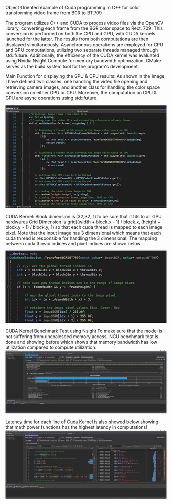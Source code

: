 Object Oriented example of Cuda programming in C++ for color transforming video frame from BGR to BT.709


The program utilizes C++ and CUDA to process video files via the OpenCV library, converting each frame from the BGR color space to Rect. 709. This conversion is performed on both the CPU and GPU, with CUDA kernels launched for the latter. The results from both computations are then displayed simultaneously. Asynchronous operations are employed for CPU and GPU computations, utilizing two separate threads managed through std::future. Additionally, the efficiency of the CUDA kernel was evaluated using Nvidia Nsight Compute for memory bandwidth optimization. CMake serves as the build system tool for the program's development.

Main Function for displaying the GPU & CPU results:
As shown in the image, I have defined two classes: one handling the video file opening and retrieving camera images, and another class for handling the color space conversion on either GPU or CPU.
Moreover, the computation on CPU & GPU are async operations using std::future.

![](imgs/mainFunction.png)

CUDA Kernel:
Block dimension is (32,32, 1) to be sure that it fits to all GPU hardwares
Grid Dimension is grid((width + block.x - 1) / block.x, (height + block.y - 1) / block.y, 1) so that each cuda thread is mapped to each image pixel.
Note that the input image has 3 dimensional which means that each cuda thread is responsible for handling the 3 dimensional.
The mapping between cuda thread indices and pixel indices are shown below

![](imgs/CudaKernel.png)


CUDA Kernel Benchmark Test using Nsight
To make sure that the model is not suffering from uncoalesced memory access, 
NCU benchmark test is done and showing before which shows that memory bandwidth has low utilization compared to compute utilization.
![](imgs/ProfilingWithNsight.png)

Latency time for each line of Cuda Kernel is also showed below showing that math power functions has the highest latency in computations!
![](imgs/ProfilingWithNsight1.png)


